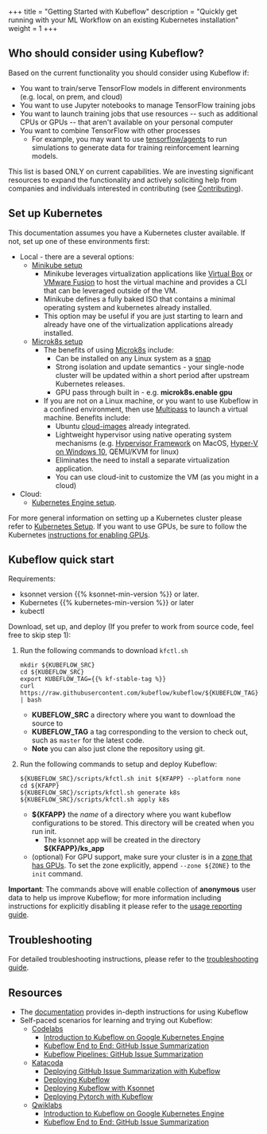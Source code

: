 +++
title = "Getting Started with Kubeflow"
description = "Quickly get running with your ML Workflow on an existing Kubernetes installation"
weight = 1
+++

## Who should consider using Kubeflow?

Based on the current functionality you should consider using Kubeflow if:

  * You want to train/serve TensorFlow models in different environments (e.g. local, on prem, and cloud)
  * You want to use Jupyter notebooks to manage TensorFlow training jobs
  * You want to launch training jobs that use resources -- such as additional
    CPUs or GPUs -- that aren't available on your personal computer
  * You want to combine TensorFlow with other processes
       * For example, you may want to use [tensorflow/agents](https://github.com/tensorflow/agents) to run simulations to generate data for training reinforcement learning models.

This list is based ONLY on current capabilities. We are investing significant resources to expand the
functionality and actively soliciting help from companies and individuals interested in contributing (see [Contributing](/docs/contributing/)).

## Set up Kubernetes

This documentation assumes you have a Kubernetes cluster available. If not, set up one of these environments first:

  * Local - there are a several options:
    * [Minikube setup](/docs/started/getting-started-minikube/)
      * Minikube leverages virtualization applications like [Virtual Box](https://www.virtualbox.org/) or [VMware Fusion](https://www.vmware.com/products/fusion.html) to host the virtual machine and provides a CLI that can be leveraged outside of the VM.
      * Minikube defines a fully baked ISO that contains a minimal operating system and kubernetes already installed.
      * This option may be useful if you are just starting to learn and already have one of the virtualization applications already installed.  
    * [Microk8s setup](/docs/started/getting-started-multipass/)
      * The benefits of using [Microk8s](https://microk8s.io/) include:
          - Can be installed on any Linux system as a [snap](https://snapcraft.io/)
          - Strong isolation and update semantics - your single-node cluster will be updated within a short period after upstream Kubernetes releases.
          - GPU pass through built in - e.g. **microk8s.enable gpu**
      * If you are not on a Linux machine, or you want to use Kubeflow in a confined environment, then use [Multipass](https://github.com/CanonicalLtd/multipass) to launch a virtual machine. Benefits include:
          - Ubuntu [cloud-images](http://cloud-images.ubuntu.com/) already integrated.
          - Lightweight hypervisor using native operating system mechanisms (e.g. [Hypervisor Framework](https://developer.apple.com/documentation/hypervisor) on MacOS, [Hyper-V on Windows 10](https://docs.microsoft.com/en-us/virtualization/hyper-v-on-windows/quick-start/enable-hyper-v), QEMU/KVM for linux)
          - Eliminates the need to install a separate virtualization application.
          - You can use cloud-init to customize the VM (as you might in a cloud)
  * Cloud:
    * [Kubernetes Engine setup](/docs/started/getting-started-gke/).

For more general information on setting up a Kubernetes cluster please refer to [Kubernetes Setup](https://kubernetes.io/docs/setup/). If you want to use GPUs, be sure to follow the Kubernetes [instructions for enabling GPUs](https://kubernetes.io/docs/tasks/manage-gpus/scheduling-gpus/).

## Kubeflow quick start

Requirements:

  * ksonnet version {{% ksonnet-min-version %}} or later.
  * Kubernetes {{% kubernetes-min-version %}} or later
  * kubectl

Download, set up, and deploy (If you prefer to work from source code, feel free to skip step 1):

1. Run the following commands to download `kfctl.sh`

    ```
    mkdir ${KUBEFLOW_SRC}
    cd ${KUBEFLOW_SRC}
    export KUBEFLOW_TAG={{% kf-stable-tag %}}
    curl https://raw.githubusercontent.com/kubeflow/kubeflow/${KUBEFLOW_TAG}/scripts/download.sh | bash
     ```
   * **KUBEFLOW_SRC** a directory where you want to download the source to
   * **KUBEFLOW_TAG** a tag corresponding to the version to check out, such as `master` for the latest code.
   * **Note** you can also just clone the repository using git.
1. Run the following commands to setup and deploy Kubeflow:

    ```
    ${KUBEFLOW_SRC}/scripts/kfctl.sh init ${KFAPP} --platform none
    cd ${KFAPP}
    ${KUBEFLOW_SRC}/scripts/kfctl.sh generate k8s
    ${KUBEFLOW_SRC}/scripts/kfctl.sh apply k8s
    ```
   * **${KFAPP}** the _name_ of a directory where you want kubeflow configurations to be stored. This directory will be created when you run init.
      * The ksonnet app will be created in the directory **${KFAPP}/ks_app**
   * (optional) For GPU support, make sure your cluster is in a [zone that has GPUs](https://cloud.google.com/compute/docs/regions-zones/). To set the zone explicitly, append `--zone ${ZONE}` to the `init` command.

**Important**: The commands above will enable collection of **anonymous** user data to help us improve Kubeflow; for more information including instructions for explicitly
disabling it please refer to the [usage reporting guide](/docs/other-guides/usage-reporting/).

## Troubleshooting
For detailed troubleshooting instructions, please refer to the [troubleshooting guide](/docs/other-guides/troubleshooting/).

## Resources

* The [documentation](/docs/) provides in-depth instructions for using Kubeflow
* Self-paced scenarios for learning and trying out Kubeflow:
  * [Codelabs](https://codelabs.developers.google.com/?cat=tensorflow)
      * [Introduction to Kubeflow on Google Kubernetes Engine](https://codelabs.developers.google.com/codelabs/kubeflow-introduction/index.html)
      * [Kubeflow End to End: GitHub Issue Summarization](https://codelabs.developers.google.com/codelabs/cloud-kubeflow-e2e-gis/index.html)
      * [Kubeflow Pipelines: GitHub Issue Summarization](https://codelabs.developers.google.com/codelabs/cloud-kubeflow-pipelines-gis/index.html)
  * [Katacoda](https://www.katacoda.com/kubeflow)
      * [Deploying GitHub Issue Summarization with Kubeflow](https://www.katacoda.com/kubeflow/scenarios/deploying-github-issue-summarization)
      * [Deploying Kubeflow](https://www.katacoda.com/kubeflow/scenarios/deploying-kubeflow)
      * [Deploying Kubeflow with Ksonnet](https://www.katacoda.com/kubeflow/scenarios/deploying-kubeflow-with-ksonnet)
      * [Deploying Pytorch with Kubeflow](https://www.katacoda.com/kubeflow/scenarios/deploy-pytorch-with-kubeflow)
  * [Qwiklabs](https://qwiklabs.com/catalog?keywords=kubeflow)
      * [Introduction to Kubeflow on Google Kubernetes Engine](https://qwiklabs.com/focuses/960?locale=en&parent=catalog)
      * [Kubeflow End to End: GitHub Issue Summarization](https://qwiklabs.com/focuses/1257?locale=en&parent=catalog)

